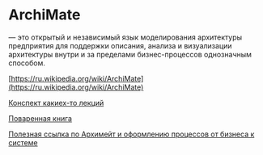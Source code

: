 # ArchiMate
— это открытый 
и независимый язык моделирования архитектуры предприятия для поддержки описания, 
анализа и визуализации архитектуры внутри и за пределами бизнес-процессов однозначным способом.

[https://ru.wikipedia.org/wiki/ArchiMate](https://ru.wikipedia.org/wiki/ArchiMate)

[Конспект какиех-то лекций](https://studfile.net/preview/16382843/)

[Поваренная книга](http://www.hosiaisluoma.fi/ArchiMate-Cookbook.pdf)

[Полезная ссылка по Архимейт и оформлению процессов от бизнеса к системе](https://mellarius.ru/architecture#archimate)

